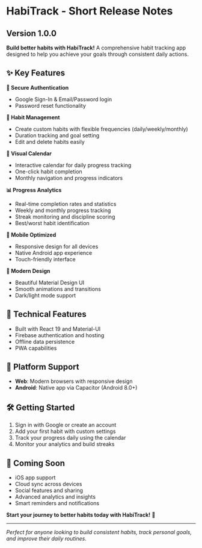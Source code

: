 # HabiTrack - Short Release Notes

## Version 1.0.0

**Build better habits with HabiTrack!** A comprehensive habit tracking app designed to help you achieve your goals through consistent daily actions.

## ✨ Key Features

**🔐 Secure Authentication**
- Google Sign-In & Email/Password login
- Password reset functionality

**📝 Habit Management**
- Create custom habits with flexible frequencies (daily/weekly/monthly)
- Duration tracking and goal setting
- Edit and delete habits easily

**📅 Visual Calendar**
- Interactive calendar for daily progress tracking
- One-click habit completion
- Monthly navigation and progress indicators

**📊 Progress Analytics**
- Real-time completion rates and statistics
- Weekly and monthly progress tracking
- Streak monitoring and discipline scoring
- Best/worst habit identification

**📱 Mobile Optimized**
- Responsive design for all devices
- Native Android app experience
- Touch-friendly interface

**🎨 Modern Design**
- Beautiful Material Design UI
- Smooth animations and transitions
- Dark/light mode support

## 🚀 Technical Features

- Built with React 19 and Material-UI
- Firebase authentication and hosting
- Offline data persistence
- PWA capabilities

## 📱 Platform Support

- **Web**: Modern browsers with responsive design
- **Android**: Native app via Capacitor (Android 8.0+)

## 🛠 Getting Started

1. Sign in with Google or create an account
2. Add your first habit with custom settings
3. Track your progress daily using the calendar
4. Monitor your analytics and build streaks

## 🔮 Coming Soon

- iOS app support
- Cloud sync across devices
- Social features and sharing
- Advanced analytics and insights
- Smart reminders and notifications

**Start your journey to better habits today with HabiTrack!** 🎯

---

*Perfect for anyone looking to build consistent habits, track personal goals, and improve their daily routines.* 
